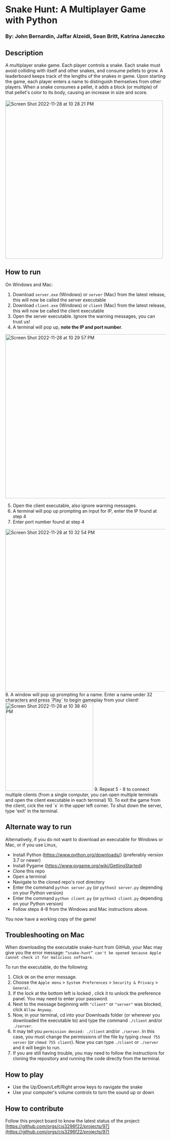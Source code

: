 # Snake Hunt: A Multiplayer Game with Python
### By: John Bernardin, Jaffar Alzeidi, Sean Britt, Katrina Janeczko

## Description
A multiplayer snake game. Each player controls a snake. Each snake must avoid colliding with itself and other snakes, and consume pellets to grow. A leaderboard keeps track of the lengths of the snakes in game. Upon starting the game, each player enters a name to distinguish themselves from other players. When a snake consumes a pellet, it adds a block (or multiple) of that pellet's color to its body, causing an increase in size and score.<br><br>
<img width="495" alt="Screen Shot 2022-11-28 at 10 28 21 PM" src="https://user-images.githubusercontent.com/73796086/204431645-88d2bb55-bf96-46f3-ba13-0d6410ddb9f7.png">

## How to run
On Windows and Mac:
1. Download `server.exe` (Windows) or `server` (Mac) from the latest release, this will now be called the server executable
2. Download `client.exe` (Windows) or `client` (Mac) from the latest release, this will now be called the client executable
3. Open the server executable. Ignore the warning messages, you can trust us!
4. A terminal will pop up, **note the IP and port number**. 
<img width="513" alt="Screen Shot 2022-11-28 at 10 29 57 PM" src="https://user-images.githubusercontent.com/73796086/204432021-766e6d84-a402-4d1a-aa87-980c201fd56e.png">

5. Open the client executable, also ignore warning messages.
6. A terminal will pop up prompting an input for IP, enter the IP found at step 4
7. Enter port number found at step 4
<img width="509" alt="Screen Shot 2022-11-28 at 10 32 54 PM" src="https://user-images.githubusercontent.com/73796086/204432284-3cb7724f-4dfa-471e-8a6a-f3e946a2170d.png">
8. A window will pop up prompting for a name. Enter a name under 32 characters and press `Play` to begin gameplay from your client!
<img width="276" alt="Screen Shot 2022-11-28 at 10 38 40 PM" src="https://user-images.githubusercontent.com/73796086/204432857-ce3d15e2-60de-4f1a-b143-33095cd75727.png">
9. Repeat 5 - 8 to connect multiple clients (from a single computer, you can open multiple terminals and open the client executable in each terminal)
10. To exit the game from the client, cick the red `x` in the upper left corner. To shut down the server, type 'exit' in the terminal.

## Alternate way to run
Alternatively, if you do not want to download an executable for Windows or Mac, or if you use Linux,

* Install Python (https://www.python.org/downloads/) (preferably version 3.7 or newer)
* Install Pygame (https://www.pygame.org/wiki/GettingStarted)
* Clone this repo
* Open a terminal
* Navigate to the cloned repo's root directory
* Enter the command `python server.py` (or `python3 server.py` depending on your Python version)
* Enter the command `python client.py` (or `python3 client.py` depending on your Python version)
* Follow steps 4-8 from the Windows and Mac instructions above. 

You now have a working copy of the game!

## Troubleshooting on Mac
When downloading the executable snake-hunt from GitHub, your Mac may give you the error message: `“snake-hunt” can't be opened because Apple cannot check it for malicious software.` 

To run the executable, do the following:
1. Click `OK` on the error message.
2. Choose the `Apple menu`  > `System Preferences` > `Security & Privacy` > `General`.
3. If the lock at the bottom left is locked , click it to unlock the preference panel. You may need to enter your password.
3. Next to the message beginning with `"client"` or `"server"` was blocked, click `Allow Anyway`.
4. Now, in your terminal, cd into your Downloads folder (or wherever you downloaded the executable to) and type the command `./client` and/or `./server`. 
5. It may tell you `permission denied: ./client` and/or `./server`. In this case, you must change the permissions of the file by typing `chmod 755 server` (or `chmod 755 client`). Now you can type `./client` or `./server` and it will begin to run.
6. If you are still having trouble, you may need to follow the instructions for cloning the repository and running the code directly from the terminal.

## How to play
* Use the Up/Down/Left/Right arrow keys to navigate the snake
* Use your computer's volume controls to turn the sound up or down

## How to contribute
Follow this project board to know the latest status of the project: [https://github.com/orgs/cis3296f22/projects/97](https://github.com/orgs/cis3296f22/projects/97)  
